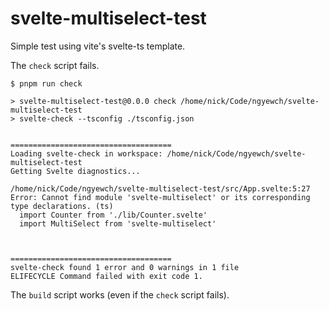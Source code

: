 # svelte-multiselect-test

Simple test using vite's svelte-ts template.

The `check` script fails.
```
$ pnpm run check

> svelte-multiselect-test@0.0.0 check /home/nick/Code/ngyewch/svelte-multiselect-test
> svelte-check --tsconfig ./tsconfig.json


====================================
Loading svelte-check in workspace: /home/nick/Code/ngyewch/svelte-multiselect-test
Getting Svelte diagnostics...

/home/nick/Code/ngyewch/svelte-multiselect-test/src/App.svelte:5:27
Error: Cannot find module 'svelte-multiselect' or its corresponding type declarations. (ts)
  import Counter from './lib/Counter.svelte'
  import MultiSelect from 'svelte-multiselect'



====================================
svelte-check found 1 error and 0 warnings in 1 file
ELIFECYCLE Command failed with exit code 1.
```

The `build` script works (even if the `check` script fails).

